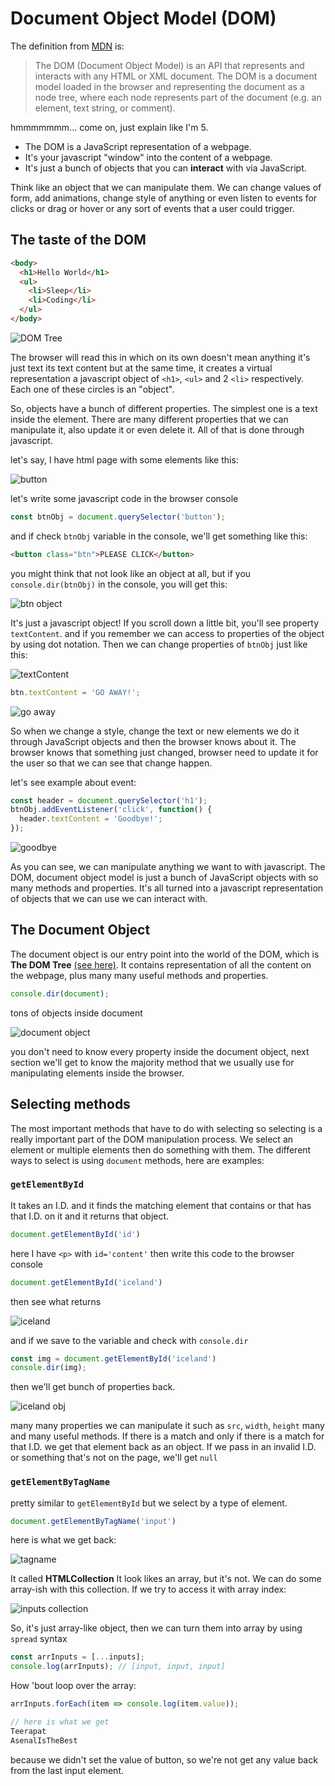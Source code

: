 # Document Object Model (DOM)

The definition from [MDN](https://developer.mozilla.org/en-US/docs/Glossary/DOM) is:

> The DOM (Document Object Model) is an API that represents and interacts with any HTML or XML document. The DOM is a document model loaded in the browser and representing the document as a node tree, where each node represents part of the document (e.g. an element, text string, or comment).

hmmmmmmm... come on, just explain like I'm 5.

- The DOM is a JavaScript representation of a webpage.
- It's your javascript "window" into the content of a webpage.
- It's just a bunch of objects that you can **interact** with via JavaScript.

Think like an object that we can manipulate them. We can change values of form, add animations, change style of anything or even listen to events for clicks or drag or hover or any sort of events that a user could trigger.

## The taste of the DOM

```html
<body>
  <h1>Hello World</h1>
  <ul>
    <li>Sleep</li>
    <li>Coding</li>
  </ul>
</body>
```

![DOM Tree](DOM_Tree.png)

The browser will read this in which on its own doesn't mean anything it's just text its text content but at the same time, it creates a virtual representation a javascript object of `<h1>`, `<ul>` and 2 `<li>` respectively. Each one of these circles is an "object".

So, objects have a bunch of different properties. The simplest one is a text inside the element. There are many different properties that we can manipulate it, also update it or even delete it. All of that is done through javascript.

let's say, I have html page with some elements like this:

![button](button.png)

let's write some javascript code in the browser console

```javascript
const btnObj = document.querySelector('button');
```

and if check `btnObj` variable in the console, we'll get something like this:

```html
<button class="btn">PLEASE CLICK</button>
```

you might think that not look like an object at all, but if you `console.dir(btnObj)` in the console, you will get this:

![btn object](btnObj.png)

It's just a javascript object! If you scroll down a little bit, you'll see property `textContent`. and if you remember we can access to properties of the object by using dot notation. Then we can change properties of `btnObj` just like this:

![textContent](text_content.png)

```javascript
btn.textContent = 'GO AWAY!';
```

![go away](go_away.png)

So when we change a style, change the text or new elements we do it through JavaScript objects and then the browser knows about it. The browser knows that something just changed, browser need to update it for the user so that we can see that change happen.

let's see example about event:

```javascript
const header = document.querySelector('h1');
btnObj.addEventListener('click', function() {
  header.textContent = 'Goodbye!';
});
```

![goodbye](goodbye.gif)

As you can see, we can manipulate anything we want to with javascript. The DOM, document object model is just a bunch of JavaScript objects with so many methods and properties. It's all turned into a javascript representation of objects that we can use we can interact with.

## The Document Object

The document object is our entry point into the world of the DOM, which is **The DOM Tree** [(see here)](https://github.com/xeusteerapat/javascript-refresher/tree/master/11_DOM_Manipulate#the-taste-of-the-dom). It contains representation of all the content on the webpage, plus many many useful methods and properties.

```javascript
console.dir(document);
```

tons of objects inside document

![document object](document.png)

you don't need to know every property inside the document object, next section we'll get to know the majority method that we usually use for manipulating elements inside the browser.

## Selecting methods

The most important methods that have to do with selecting so selecting is a really important part of the DOM manipulation process. We select an element or multiple elements then do something with them. The different ways to select is using `document` methods, here are examples:

### `getElementById`

It takes an I.D. and it finds the matching element that contains or that has that I.D. on it and it returns that object.

```javascript
document.getElementById('id')
```

here I have `<p>` with `id='content'` then write this code to the browser console

```javascript
document.getElementById('iceland')
```

then see what returns

![iceland](iceland.png)

and if we save to the variable and check with `console.dir`

```javascript
const img = document.getElementById('iceland')
console.dir(img);
```

then we'll get bunch of properties back.

![iceland obj](iceland_obj.png)

many many properties we can manipulate it such as `src`, `width`, `height` many and many useful methods. If there is a match and only if there is a match for that I.D. we get that element back as an object. If we pass in an invalid I.D. or something that's not on the page, we'll get `null`

### `getElementByTagName`

pretty similar to `getElementById` but we select by a type of element.

```javascript
document.getElementByTagName('input')
```

here is what we get back:

![tagname](tag_name.png)

It called **HTMLCollection** It look likes an array, but it's not. We can do some array-ish with this collection. If we try to access it with array index:

![inputs collection](input_collection.png)

So, it's just array-like object, then we can turn them into array by using `spread` syntax

```javascript
const arrInputs = [...inputs];
console.log(arrInputs); // [input, input, input]
```

How 'bout loop over the array:

```javascript
arrInputs.forEach(item => console.log(item.value));

// here is what we get
Teerapat
AsenalIsTheBest

```

because we didn't set the value of button, so we're not get any value back from the last input element.
